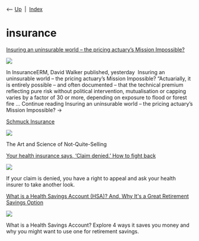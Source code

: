 <div class="nav">

⟵ [Up](index.html)  \|  [Index](index.html)

</div>

# insurance

<div class="cards">

<div class="card">

<div class="card-title">

[Insuring an uninsurable world – the pricing actuary’s Mission
Impossible?](https://freakonometrics.hypotheses.org/82248)

</div>

<div class="card-image">

[![](https://freakonometrics.hypotheses.org/wp-content/cleo-commons/images/favicon_150x150.png)](https://freakonometrics.hypotheses.org/82248)

</div>

In InsuranceERM, David Walker published, yesterday  Insuring an
uninsurable world – the pricing actuary’s Mission Impossible?
“Actuarially, it is entirely possible – and often documented – that the
technical premium reflecting pure risk without political intervention,
mutualisation or capping varies by a factor of 30 or more, depending on
exposure to flood or forest fire … Continue reading Insuring an
uninsurable world – the pricing actuary’s Mission Impossible? →

</div>

<div class="card">

<div class="card-title">

[Schmuck Insurance](https://capitalgains.thediff.co/p/schmuck-insurance)

</div>

<div class="card-image">

[![](https://beehiiv-images-production.s3.amazonaws.com/uploads/asset/file/fbccd5e2-30f3-419c-b235-e78f29d6049b/Screen_Shot_2023-01-20_at_11.40.29_AM.png?t=1674234421)](https://capitalgains.thediff.co/p/schmuck-insurance)

</div>

The Art and Science of Not-Quite-Selling

</div>

<div class="card">

<div class="card-title">

[Your health insurance says, ‘Claim denied.’ How to fight
back](https://www.latimes.com/business/story/2022-01-19/how-to-appeal-an-insurance-claim-denial)

</div>

<div class="card-image">

[![](https://ca-times.brightspotcdn.com/dims4/default/f684351/2147483647/strip/true/crop/1350x709+0+17/resize/1200x630!/quality/75/?url=https%3A%2F%2Fcalifornia-times-brightspot.s3.amazonaws.com%2Fc0%2Fbc%2F333b01e946cebec0afd8dd47f120%2Fgettyimages-1204686242-1350.jpeg)](https://www.latimes.com/business/story/2022-01-19/how-to-appeal-an-insurance-claim-denial)

</div>

If your claim is denied, you have a right to appeal and ask your health
insurer to take another look.

</div>

<div class="card">

<div class="card-title">

[What is a Health Savings Account (HSA)? And, Why It's a Great
Retirement Savings
Option](https://www.newretirement.com/retirement/what-is-a-health-savings-account-how-to-use-for-retirement)

</div>

<div class="card-image">

[![](https://www.boldin.com/retirement/wp-content/uploads/2022/10/young-woman-with-smartphone-on-the-back-seat-of-a-car-picture-id1155965270.jpg)](https://www.newretirement.com/retirement/what-is-a-health-savings-account-how-to-use-for-retirement)

</div>

What is a Health Savings Account? Explore 4 ways it saves you money and
why you might want to use one for retirement savings.

</div>

</div>
